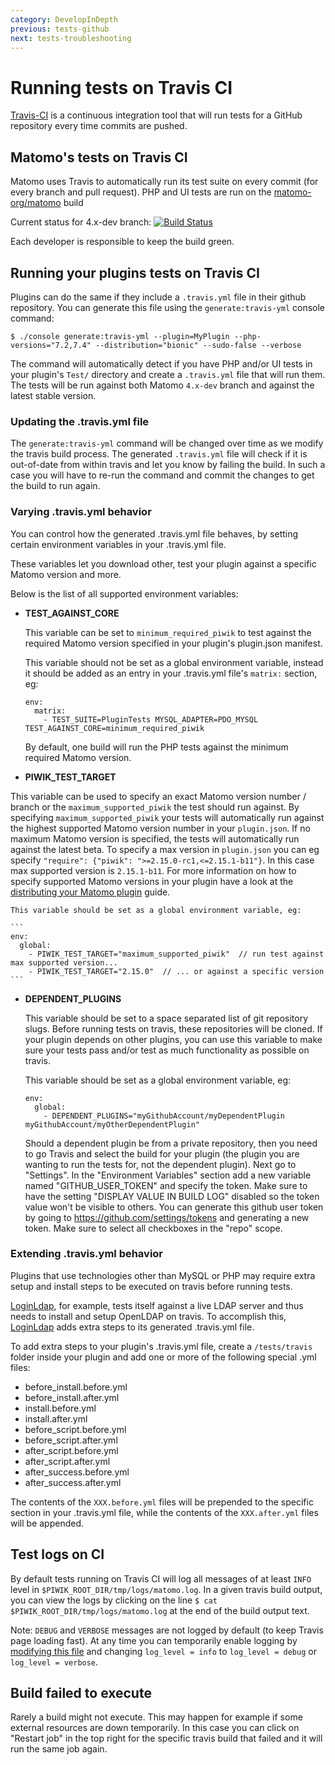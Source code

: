 ```yaml
---
category: DevelopInDepth
previous: tests-github
next: tests-troubleshooting
---
```

# Running tests on Travis CI

[Travis-CI](https://travis-ci.com) is a continuous integration tool that will run tests for a GitHub repository every time commits are pushed.

## Matomo's tests on Travis CI

Matomo uses Travis to automatically run its test suite on every commit (for every branch and pull request). PHP and UI tests are run on the [matomo-org/matomo](https://travis-ci.com/github/matomo-org/matomo/builds) build

Current status for 4.x-dev branch: [![Build Status](https://travis-ci.com/matomo-org/matomo.svg?branch=4.x-dev)](https://travis-ci.com/matomo-org/matomo)

Each developer is responsible to keep the build green.

## Running your plugins tests on Travis CI

Plugins can do the same if they include a `.travis.yml` file in their github repository. You can generate this file using the `generate:travis-yml` console command:

```
$ ./console generate:travis-yml --plugin=MyPlugin --php-versions="7.2,7.4" --distribution="bionic" --sudo-false --verbose
```

The command will automatically detect if you have PHP and/or UI tests in your plugin's `Test/` directory and create a `.travis.yml` file that will run them. The tests will be run against both Matomo `4.x-dev` branch and against the latest stable version.

### Updating the .travis.yml file

The `generate:travis-yml` command will be changed over time as we modify the travis build process. The generated `.travis.yml` file will check if it is out-of-date from within travis and let you know by failing the build. In such a case you will have to re-run the command and commit the changes to get the build to run again.

### Varying .travis.yml behavior

You can control how the generated .travis.yml file behaves, by setting certain environment variables in your .travis.yml file.

These variables let you download other, test your plugin against a specific Matomo version and more.

Below is the list of all supported environment variables:

  * **TEST\_AGAINST\_CORE**

    This variable can be set to `minimum_required_piwik` to test against the required Matomo version specified in your plugin's plugin.json manifest.

    This variable should not be set as a global environment variable, instead it should be added as an entry in your .travis.yml file's `matrix:` section, eg:

    ```
    env:
      matrix:
        - TEST_SUITE=PluginTests MYSQL_ADAPTER=PDO_MYSQL TEST_AGAINST_CORE=minimum_required_piwik
    ```

    By default, one build will run the PHP tests against the minimum required Matomo version.

  * **PIWIK\_TEST\_TARGET**

   This variable can be used to specify an exact Matomo version number / branch or the `maximum_supported_piwik` the test should run against. By specifying `maximum_supported_piwik` your tests will automatically run against the highest supported Matomo version number in your `plugin.json`. If no maximum Matomo version is specified, the tests will automatically run against the latest beta. To specify a max version in `plugin.json` you can eg specify `"require": {"piwik": ">=2.15.0-rc1,<=2.15.1-b11"}`. In this case max supported version is `2.15.1-b11`. For more information on how to specify supported Matomo versions in your plugin have a look at the [distributing your Matomo plugin](https://developer.matomo.org/guides/distributing-your-plugin#prepare-your-plugin) guide.

    This variable should be set as a global environment variable, eg:

    ```
    env:
      global:
        - PIWIK_TEST_TARGET="maximum_supported_piwik"  // run test against max supported version...
        - PIWIK_TEST_TARGET="2.15.0"  // ... or against a specific version
    ```


  * **DEPENDENT\_PLUGINS**

    This variable should be set to a space separated list of git repository slugs. Before running tests on travis, these repositories will be cloned. If your plugin depends on other plugins, you can use this variable to make sure your tests pass and/or test as much functionality as possible on travis.

    This variable should be set as a global environment variable, eg:

    ```
    env:
      global:
        - DEPENDENT_PLUGINS="myGithubAccount/myDependentPlugin myGithubAccount/myOtherDependentPlugin"
    ```
    
    Should a dependent plugin be from a private repository, then you need to go Travis and select the build for your plugin (the plugin you are wanting to run the tests for, not the dependent plugin). Next go to "Settings". In the "Environment Variables" section add a new variable named "GITHUB_USER_TOKEN" and specify the token. Make sure to have the setting "DISPLAY VALUE IN BUILD LOG" disabled so the token value won't be visible to others. You can generate this github user token by going to https://github.com/settings/tokens and generating a new token. Make sure to select all checkboxes in the "repo" scope.

### Extending .travis.yml behavior

Plugins that use technologies other than MySQL or PHP may require extra setup and install steps to be executed on travis before running tests.

[LoginLdap](https://github.com/matomo-org/plugin-LoginLdap), for example, tests itself against a live LDAP server and thus needs to install and setup OpenLDAP on travis. To accomplish this, [LoginLdap](https://github.com/matomo-org/plugin-LoginLdap) adds extra steps to its generated .travis.yml file.

To add extra steps to your plugin's .travis.yml file, create a `/tests/travis` folder inside your plugin and add one or more of the following special .yml files:

  * before_install.before.yml
  * before_install.after.yml
  * install.before.yml
  * install.after.yml
  * before_script.before.yml
  * before_script.after.yml
  * after_script.before.yml
  * after_script.after.yml
  * after_success.before.yml
  * after_success.after.yml

The contents of the `XXX.before.yml` files will be prepended to the specific section in your .travis.yml file, while the contents of the `XXX.after.yml` files will be appended.

## Test logs on CI

By default tests running on Travis CI will log all messages of at least `INFO` level in `$PIWIK_ROOT_DIR/tmp/logs/matomo.log`. In a given travis build output, you can view the logs by clicking on the line `$ cat $PIWIK_ROOT_DIR/tmp/logs/matomo.log` at the end of the build output text.

Note: `DEBUG` and `VERBOSE` messages are not logged by default (to keep Travis page loading fast). At any time you can temporarily enable logging by [modifying this file](https://github.com/matomo-org/matomo/blob/master/tests/PHPUnit/config.ini.travis.php#L23-27) and changing `log_level = info` to `log_level = debug` or `log_level = verbose`.

## Build failed to execute

Rarely a build might not execute. This may happen for example if some external resources are down temporarily. In this case you can click on "Restart job" in the top right for the specific travis build that failed and it will run the same job again.
